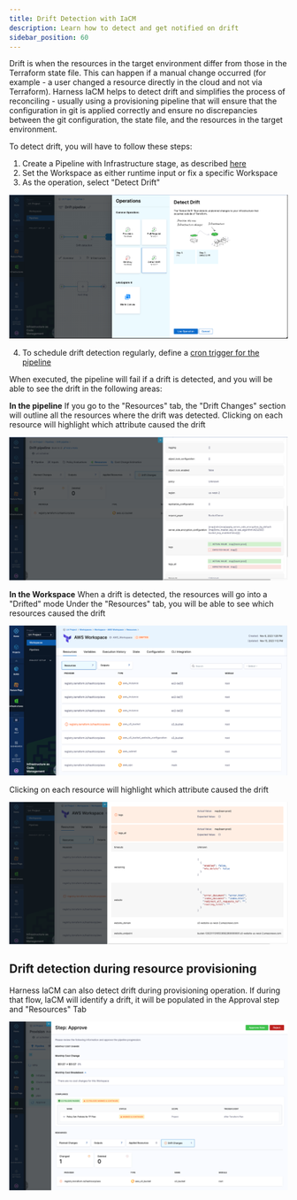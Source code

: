 ```yaml
---
title: Drift Detection with IaCM 
description: Learn how to detect and get notified on drift 
sidebar_position: 60
---
```



Drift is when the resources in the target environment differ from those in the Terraform state file. This can happen if a manual change occurred (for example - a user changed a resource directly in the cloud and not via Terraform). 
Harness IaCM helps to detect drift and simplifies the process of reconciling - usually using a provisioning pipeline that will ensure that the configuration in git is applied correctly and ensure no discrepancies between the git configuration, the state file, and the resources in the target environment. 

To detect drift, you will have to follow these steps:

1. Create a Pipeline with Infrastructure stage, as described [here](https://developer.harness.io/docs/infra-as-code-management/workspaces/provision-workspace)
2. Set the Workspace as either runtime input or fix a specific Workspace
3. As the operation, select "Detect Drift"

![Resources](./static/drift-pipeline.png)

4. To schedule drift detection regularly, define a [cron trigger for the pipeline](https://developer.harness.io/docs/platform/triggers/schedule-pipelines-using-cron-triggers/)

When executed, the pipeline will fail if a drift is detected, and you will be able to see the drift in the following areas:

**In the pipeline** If you go to the "Resources" tab, the "Drift Changes" section will outline all the resources where the drift was detected. Clicking on each resource will highlight which attribute caused the drift

![Resources](./static/drift-pipeline-detected.png) 

**In the Workspace** When a drift is detected, the resources will go into a "Drifted" mode 
Under the "Resources" tab, you will be able to see which resources caused the drift

![Resources](./static/Workspace-drift.png) 

Clicking on each resource will highlight which attribute caused the drift

![Resources](./static/Workspace-drift-attributes.png) 

## Drift detection during resource provisioning 
Harness IaCM can also detect drift during provisioning operation. If during that flow, IaCM will identify a drift, it will be populated in the Approval step and "Resources" Tab

![Resources](./static/provision-drift.png) 
